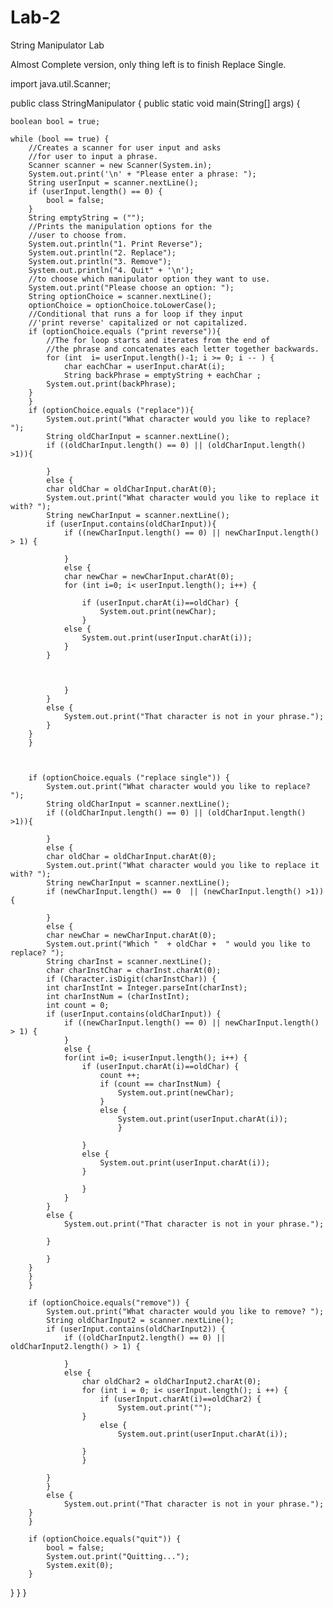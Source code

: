 # Lab-2
String Manipulator Lab

Almost Complete version, only thing left is to finish Replace Single.

import java.util.Scanner;

public class StringManipulator {
public static void main(String[] args) {
	
	boolean bool = true;
	
	while (bool == true) {	
		//Creates a scanner for user input and asks
		//for user to input a phrase.
		Scanner scanner = new Scanner(System.in);
		System.out.print('\n' + "Please enter a phrase: ");
		String userInput = scanner.nextLine();
		if (userInput.length() == 0) {
			bool = false;
		}
		String emptyString = ("");
		//Prints the manipulation options for the 
		//user to choose from.
		System.out.println("1. Print Reverse");
		System.out.println("2. Replace");
		System.out.println("3. Remove");
		System.out.println("4. Quit" + '\n');
		//to choose which manipulator option they want to use.
		System.out.print("Please choose an option: ");
		String optionChoice = scanner.nextLine();
		optionChoice = optionChoice.toLowerCase();
		//Conditional that runs a for loop if they input
		//'print reverse' capitalized or not capitalized.
		if (optionChoice.equals ("print reverse")){
			//The for loop starts and iterates from the end of
			//the phrase and concatenates each letter together backwards.
			for (int  i= userInput.length()-1; i >= 0; i -- ) {
				char eachChar = userInput.charAt(i);
				String backPhrase = emptyString + eachChar ;
			System.out.print(backPhrase);
		}
		}
		if (optionChoice.equals ("replace")){
			System.out.print("What character would you like to replace? ");
			String oldCharInput = scanner.nextLine();
			if ((oldCharInput.length() == 0) || (oldCharInput.length() >1)){
				
			}
			else {
			char oldChar = oldCharInput.charAt(0);
			System.out.print("What character would you like to replace it with? ");
			String newCharInput = scanner.nextLine();
			if (userInput.contains(oldCharInput)){
				if ((newCharInput.length() == 0) || newCharInput.length() > 1) {
					
				}
				else {
				char newChar = newCharInput.charAt(0);
				for (int i=0; i< userInput.length(); i++) {
				
					if (userInput.charAt(i)==oldChar) {
						System.out.print(newChar);
					}
				else {
					System.out.print(userInput.charAt(i));
				}
			}
			
				

				}
			}
			else {
				System.out.print("That character is not in your phrase.");
			}
		}
		}
		
		
				
		if (optionChoice.equals ("replace single")) {
			System.out.print("What character would you like to replace? ");
			String oldCharInput = scanner.nextLine();
			if ((oldCharInput.length() == 0) || (oldCharInput.length() >1)){
				
			}
			else {
			char oldChar = oldCharInput.charAt(0);
			System.out.print("What character would you like to replace it with? ");
			String newCharInput = scanner.nextLine();
			if (newCharInput.length() == 0  || (newCharInput.length() >1)){
			
			}
			else {
			char newChar = newCharInput.charAt(0);	
			System.out.print("Which "  + oldChar +  " would you like to replace? ");
			String charInst = scanner.nextLine();
			char charInstChar = charInst.charAt(0);
			if (Character.isDigit(charInstChar)) {
			int charInstInt = Integer.parseInt(charInst);
			int charInstNum = (charInstInt);
			int count = 0;
			if (userInput.contains(oldCharInput)) {
				if ((newCharInput.length() == 0) || newCharInput.length() > 1) {
				}
				else {
				for(int i=0; i<userInput.length(); i++) {
					if (userInput.charAt(i)==oldChar) {
						count ++;
						if (count == charInstNum) {
							System.out.print(newChar);
						}
						else {
							System.out.print(userInput.charAt(i));
							}
					
					}
					else {
						System.out.print(userInput.charAt(i));
					}
					
					}
				}
			}
			else {
				System.out.print("That character is not in your phrase.");
				
			}
			
			}
		}
		}
		}
	
		if (optionChoice.equals("remove")) {
			System.out.print("What character would you like to remove? ");
			String oldCharInput2 = scanner.nextLine();
			if (userInput.contains(oldCharInput2)) {
				if ((oldCharInput2.length() == 0) || oldCharInput2.length() > 1) {
					
				}
				else {
					char oldChar2 = oldCharInput2.charAt(0);
					for (int i = 0; i< userInput.length(); i ++) {
						if (userInput.charAt(i)==oldChar2) {
							System.out.print("");
					}
						else {
							System.out.print(userInput.charAt(i));
					
					}
					}
	
			}
			}
			else {
				System.out.print("That character is not in your phrase.");
		}
		}
		
		if (optionChoice.equals("quit")) {
			bool = false;
			System.out.print("Quitting...");
			System.exit(0);					
		}

}
}
}
